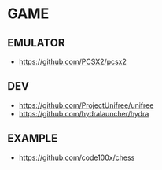 # GAME

## EMULATOR
- https://github.com/PCSX2/pcsx2

## DEV
- https://github.com/ProjectUnifree/unifree
- https://github.com/hydralauncher/hydra

## EXAMPLE
- https://github.com/code100x/chess
